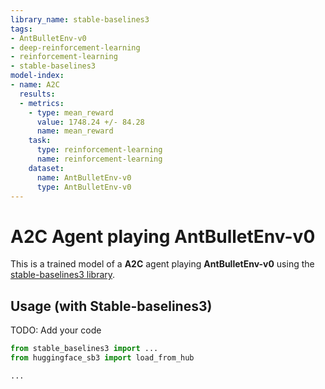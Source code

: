 ```yaml
---
library_name: stable-baselines3
tags:
- AntBulletEnv-v0
- deep-reinforcement-learning
- reinforcement-learning
- stable-baselines3
model-index:
- name: A2C
  results:
  - metrics:
    - type: mean_reward
      value: 1748.24 +/- 84.28
      name: mean_reward
    task:
      type: reinforcement-learning
      name: reinforcement-learning
    dataset:
      name: AntBulletEnv-v0
      type: AntBulletEnv-v0
---
```


# **A2C** Agent playing **AntBulletEnv-v0**
This is a trained model of a **A2C** agent playing **AntBulletEnv-v0**
using the [stable-baselines3 library](https://github.com/DLR-RM/stable-baselines3).

## Usage (with Stable-baselines3)
TODO: Add your code


```python
from stable_baselines3 import ...
from huggingface_sb3 import load_from_hub

...
```
